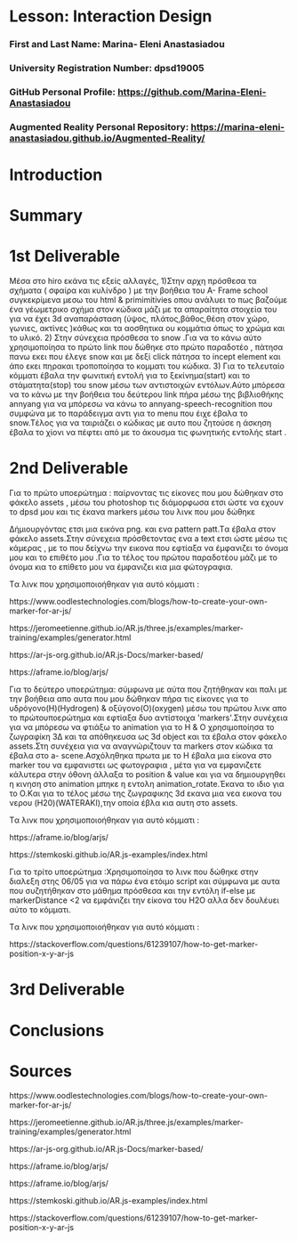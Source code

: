 # Lesson: Interaction Design

### First and Last Name: Marina- Eleni Anastasiadou
### University Registration Number: dpsd19005
### GitHub Personal Profile: https://github.com/Marina-Eleni-Anastasiadou
### Augmented Reality Personal Repository: https://marina-eleni-anastasiadou.github.io/Augmented-Reality/

# Introduction

# Summary


# 1st Deliverable
Μέσα στο hiro εκάνα τις εξείς αλλαγές, 
1)Στην αρχη πρόσθεσα τα σχήματα ( σφαίρα και κυλίνδρο ) με την βοήθεια του A- Frame school συγκεκρίμενα μεσω του html & primimitivies  οπου ανάλυει το πως βαζούμε ένα γέωμετρικο σχήμα στον κώδικα  μάζι με τα απαραίτητα στοιχεία του για να έχει 3d αναπαράσταση (ύψος, πλάτος,βάθος,θέση στον χώρο, γωνιες, ακτίνες )κάθως και τα αοσθητικα ου κομμάτια όπως το χρώμα και το υλικό.
2) Στην σύνεχεια πρόσθεσα το snow .Για να το κάνω αύτο χρησιμοποίησα το πρώτο link που δώθηκε στο πρώτο παραδοτέο , πάτησα πανω εκει που έλεγε snow  και με δεξί click πάτησα το incept element και άπο εκει πηρακαι τροποποίησα το κομματι του κώδικα.
3) Για το τελευταίο κόμματι έβαλα την φωνιτική εντολή για το ξεκίνημα(start) και το στάματητα(stop) του snow μέσω των αντιστοιχών εντόλων.Αύτο μπόρεσα να το κάνω με την βοήθεια του δεύτερου link  πήρα μέσω  της  βιβλιοθήκης annyang  για να μπόρεσω να κάνω το annyang-speech-recognition  που συμφώνα με το παράδειγμα  αντι για το menu που έιχε  έβαλα το snow.Tέλος για να ταιριάζει ο κώδικας με αυτο που ζητούσε η άσκηση έβαλα το χίονι να πέφτει από με το άκουσμα τις φωνητικής εντολής start . 

# 2nd Deliverable 
<p>Για το πρώτο υποερώτημα : παίρνοντας τις είκονες που μου δώθηκαν στο φάκελο assets , μέσω του photoshop τις διάμορφωσα ετσι ώστε να εχουν το dpsd μου και τις έκανα markers μέσω του λινκ που μου δώθηκε</p>Δήμιουργόντας ετσι μια εικόνα png. και ενα pattern patt.Tα έβαλα στον φάκελο assets.Στην σύνεχεια πρόσθετοντας ενα a text ετσι ώστε μέσω  τις κάμερας , με το που δείχνω την εικονα που εφτίαξα να έμφανιζει το όνομα μου και το επιθέτο μου .Για το τέλος του πρώτου παραδοτέου μάζι με το όνομα κια το επίθετο μου να έμφανιζει κια μια φώτογραφια.<p> Tα λινκ που χρησιμοποιοήθηκαν για αυτό κόμματι :</p> <p>
<p>https://www.oodlestechnologies.com/blogs/how-to-create-your-own-marker-for-ar-js/</p> 
<p>https://jeromeetienne.github.io/AR.js/three.js/examples/marker-training/examples/generator.html</p>
<p>https://ar-js-org.github.io/AR.js-Docs/marker-based/</p>
<p>https://aframe.io/blog/arjs/</p>
</p>


<p>Για το δεύτερο υποερώτημα: σύμφωνα με αύτα που ζητήθηκαν και παλι  με την βοήθεια απο αυτα που μου δώθηκαν πήρα τις είκονες για το υδρόγονο(H)(Hydrogen) & οξύγονο(O)(oxygen) μέσω του πρώτου λινκ απο το πρώτουποερώτημα και εφτίαξα δυο αντίστοιχα 'markers'.Στην συνέχεια για να μπόρεσω  να φτιάξω το animation για το H & O χρησιμοποίησα το ζωγραφίκη 3Δ και τα απόθηκευσα ως 3d object  και  τα έβαλα στον φάκελο assets.Στη συνέχεια για να αναγνώριζτουν τα markers στον  κώδικα τα έβαλα στο a- scene.Aσχόληθηκα πρωτα με το Η έβαλα μια είκονα στο marker του να εμφανιστει ως φωτογραφια , μέτα για να εμφανιζετε κάλυτερα στην όθονη άλλαξα το position & value και για να δημιουργηθει η κινηση στο animation μπηκε η εντολη animation_rotate.Έκανα το ιδιο για το Ο.Kαι για το τέλος μέσω της ζωγραφικης 3d εκανα μια νεα  εικονα του   νερου (H20)(WATERAKI),την οποία έβλα κια αυτη στο assets.   </p> 
<p> Tα λινκ που χρησιμοποιοήθηκαν για αυτό κόμματι :</p> 
<p>https://aframe.io/blog/arjs/</p>
<p>https://stemkoski.github.io/AR.js-examples/index.html</p>
 </p>

<p>Για το τρίτο υποερώτημα :Χρησιμοποίησα το λινκ που δώθηκε στην διαλεξη στης 06/05  για να πάρω ένα ετόιμο script και  σύμφωνα με αυτα που συζητήθηκαν στο μάθημα πρόσθεσα και την εντόλη if-else με markerDistance <2 να εμφάνιζει την είκονα του Η2Ο αλλα δεν δουλέυει αύτο το κόμματι.</p>
 <p> Tα λινκ που χρησιμοποιοήθηκαν για αυτό κόμματι :</p> 
<p>https://stackoverflow.com/questions/61239107/how-to-get-marker-position-x-y-ar-js</p>



# 3rd Deliverable 


# Conclusions


# Sources
<p>https://www.oodlestechnologies.com/blogs/how-to-create-your-own-marker-for-ar-js/</p> 
<p>https://jeromeetienne.github.io/AR.js/three.js/examples/marker-training/examples/generator.html </p> 
<p>https://ar-js-org.github.io/AR.js-Docs/marker-based/</p>
<p>https://aframe.io/blog/arjs/</p>
<p>https://aframe.io/blog/arjs/</p>
<p>https://stemkoski.github.io/AR.js-examples/index.html</p>
<p>https://stackoverflow.com/questions/61239107/how-to-get-marker-position-x-y-ar-js</p>
